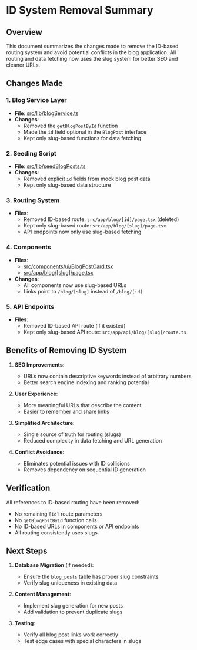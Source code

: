 # ID System Removal Summary

## Overview
This document summarizes the changes made to remove the ID-based routing system and avoid potential conflicts in the blog application. All routing and data fetching now uses the slug system for better SEO and cleaner URLs.

## Changes Made

### 1. Blog Service Layer
- **File**: [src/lib/blogService.ts](file:///Users/bipulkumar/Documents/Blog_from_git/Blog_Template/src/lib/blogService.ts)
- **Changes**:
  - Removed the `getBlogPostById` function
  - Made the `id` field optional in the `BlogPost` interface
  - Kept only slug-based functions for data fetching

### 2. Seeding Script
- **File**: [src/lib/seedBlogPosts.ts](file:///Users/bipulkumar/Documents/Blog_from_git/Blog_Template/src/lib/seedBlogPosts.ts)
- **Changes**:
  - Removed explicit `id` fields from mock blog post data
  - Kept only slug-based data structure

### 3. Routing System
- **Files**:
  - Removed ID-based route: `src/app/blog/[id]/page.tsx` (deleted)
  - Kept only slug-based route: `src/app/blog/[slug]/page.tsx`
  - API endpoints now only use slug-based fetching

### 4. Components
- **Files**:
  - [src/components/ui/BlogPostCard.tsx](file:///Users/bipulkumar/Documents/Blog_from_git/Blog_Template/src/components/ui/BlogPostCard.tsx)
  - [src/app/blog/[slug]/page.tsx](file:///Users/bipulkumar/Documents/Blog_from_git/Blog_Template/src/app/blog/[slug]/page.tsx)
- **Changes**:
  - All components now use slug-based URLs
  - Links point to `/blog/[slug]` instead of `/blog/[id]`

### 5. API Endpoints
- **Files**:
  - Removed ID-based API route (if it existed)
  - Kept only slug-based API route: `src/app/api/blog/[slug]/route.ts`

## Benefits of Removing ID System

1. **SEO Improvements**:
   - URLs now contain descriptive keywords instead of arbitrary numbers
   - Better search engine indexing and ranking potential

2. **User Experience**:
   - More meaningful URLs that describe the content
   - Easier to remember and share links

3. **Simplified Architecture**:
   - Single source of truth for routing (slugs)
   - Reduced complexity in data fetching and URL generation

4. **Conflict Avoidance**:
   - Eliminates potential issues with ID collisions
   - Removes dependency on sequential ID generation

## Verification

All references to ID-based routing have been removed:
- No remaining `[id]` route parameters
- No `getBlogPostById` function calls
- No ID-based URLs in components or API endpoints
- All routing consistently uses slugs

## Next Steps

1. **Database Migration** (if needed):
   - Ensure the `blog_posts` table has proper slug constraints
   - Verify slug uniqueness in existing data

2. **Content Management**:
   - Implement slug generation for new posts
   - Add validation to prevent duplicate slugs

3. **Testing**:
   - Verify all blog post links work correctly
   - Test edge cases with special characters in slugs